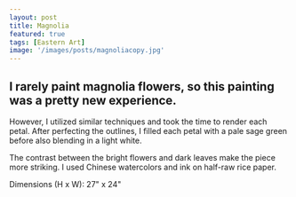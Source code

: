 ```yaml
---
layout: post
title: Magnolia
featured: true
tags: [Eastern Art]
image: '/images/posts/magnoliacopy.jpg'
---
```


## I rarely paint magnolia flowers, so this painting was a pretty new experience.

However, I utilized similar techniques and took the time to render each petal. After perfecting the outlines, I filled each petal with a pale sage green before also blending in a light white. 

The contrast between the bright flowers and dark leaves make the piece more striking. I used Chinese watercolors and ink on half-raw rice paper.

Dimensions (H x W): 27" x 24"